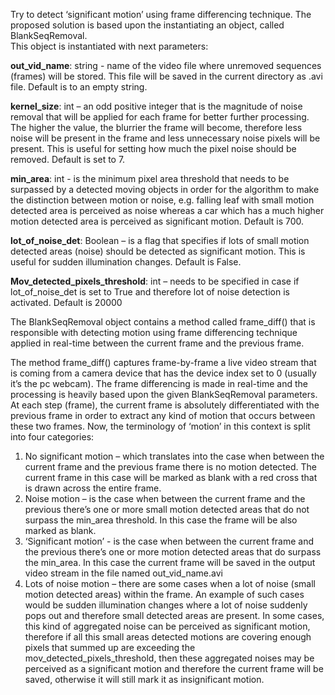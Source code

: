 

Try to detect ‘significant motion’ using frame differencing technique. The proposed solution is based upon the instantiating an object, called BlankSeqRemoval.  
This object is instantiated with next parameters:  

**out_vid_name**: string - name of the video file where unremoved sequences (frames) will be stored. This file will be saved in the current directory as .avi file. Default is to an empty string.  

**kernel_size**: int – an odd positive integer that is the magnitude of noise removal that will be applied for each frame for better further processing. The higher the value, the blurrier the frame will become, therefore less noise will be present in the frame and less unnecessary noise pixels will be present. This is useful for setting how much the pixel noise should be removed. Default is set to 7.  

**min_area**: int - is the minimum pixel area threshold that needs to be surpassed by a detected moving objects in order for the algorithm to make the distinction between motion or noise, e.g. falling leaf with small motion detected area is perceived as noise whereas a car which has a much higher motion detected area is perceived as significant motion. Default is 700.  

**lot_of_noise_det**: Boolean – is a flag that specifies if lots of small motion detected areas (noise) should be detected as significant motion. This is useful for sudden illumination changes. Default is False.  

**Mov_detected_pixels_threshold**: int – needs to be specified in case if lot_of_noise_det is set to True and therefore lot of noise detection is activated. Default is 20000  

The BlankSeqRemoval object contains a method called frame_diff() that is responsible with detecting motion using frame differencing technique applied in real-time between the current frame and the previous frame.  

The method frame_diff() captures frame-by-frame a live video stream that is coming from a camera device that has the device index set to 0 (usually it’s the pc webcam). The frame differencing is made in real-time and the processing is heavily based upon the given BlankSeqRemoval parameters. At each step (frame), the current frame is absolutely differentiated with the previous frame in order to extract any kind of motion that occurs between these two frames. Now, the terminology of ‘motion’ in this context is split into four categories:  

1. No significant motion – which translates into the case when between the current frame and the previous frame there is no motion detected. The current frame in this case will be marked as blank with a red cross that is drawn across the entire frame.
2. Noise motion – is the case when between the current frame and the previous there’s one or more small motion detected areas that do not surpass the min_area threshold. In this case the frame will be also marked as blank.
3. ‘Significant motion’ - is the case when between the current frame and the previous there’s one or more motion detected areas that do surpass the min_area. In this case the current frame will be saved in the output video stream in the file named out_vid_name.avi
4. Lots of noise motion – there are some cases when a lot of noise (small motion detected areas) within the frame. An example of such cases would be sudden illumination changes where a lot of noise suddenly pops out and therefore small detected areas are present. In some cases, this kind of aggregated noise can be perceived as significant motion, therefore if all this small areas detected motions are covering enough pixels that summed up are exceeding the mov_detected_pixels_threshold, then these aggregated noises may be perceived as a significant motion and therefore the current frame will be saved, otherwise it will still mark it as insignificant motion.